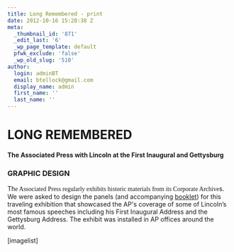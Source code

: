 ```yaml
---
title: Long Remembered - print
date: 2012-10-16 15:28:38 Z
meta:
  _thumbnail_id: '871'
  _edit_last: '6'
  _wp_page_template: default
  pfwk_exclude: 'false'
  _wp_old_slug: '510'
author:
  login: adminBT
  email: btellock@gmail.com
  display_name: admin
  first_name: ''
  last_name: ''
---
```


<h1>LONG REMEMBERED</h1>
<h4>The Associated Press with Lincoln at the First Inaugural and Gettysburg</h4>
<h3>GRAPHIC DESIGN</h3>
Th<span style="font-family: Georgia,Times New Roman;">e Associated Press regularly exhibits historic materials from its Corporate Archive</span>s. We were asked to design the panels (and accompanying <a href="http://thegraphicsoffice.com/portfolio/long-remembered-the-associated-press-with-lincoln-print/">booklet</a>) f<span>or this traveling exhibition that showcased the AP's coverage of some of Lincoln’s most famous speeches including his First Inaugural Address and the Gettysburg Address. </span>The exhibit was installed in AP offices around the world.


[imagelist]
